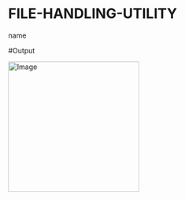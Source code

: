 # FILE-HANDLING-UTILITY
name 

#Output 

<img width="266" alt="Image" src="https://github.com/user-attachments/assets/231f47ff-e60f-4c72-beb0-1294693f7f0d" />
